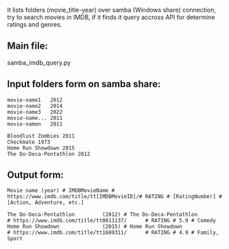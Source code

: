It lists folders (movie_title-year) over samba (Windows share) connection, try to search movies in IMDB,
if it finds it query accross API for determine ratings and genres.

Main file: 
----------
samba_imdb_query.py

Input folders form on samba share:
----------------------------------
```
movie-name1   2012
movie-name2   2014 
movie-name3   2022
movie-name... 2011 
movie-namen   2011 

Bloodlust Zombies 2011
Checkmate 1973
Home Run Showdown 2015
The Do-Deca-Pentathlon 2012
```

Output form:
------------
```
Movie name (year) # IMDBMovieName # https://www.imdb.com/title/tt[IMDBMovieID]/# RATING # [RatingNumber] # [Action, Adventure, etc.]

The Do-Deca-Pentathlon         (2012) # The Do-Deca-Pentathlon         # https://www.imdb.com/title/tt0811137/      # RATING # 5.9 # Comedy
Home Run Showdown              (2015) # Home Run Showdown              # https://www.imdb.com/title/tt1680311/      # RATING # 4.9 # Family, Sport
```